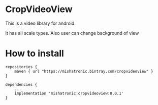 # CropVideoView
This is a video library for android.

It has all scale types. Also user can change background of view

# How to install


``` 
repositories {
    maven { url "https://mishatronic.bintray.com/cropvideoview" }
} 
```

``` 
dependencies {
    ...
    implementation 'mishatronic:cropvideoview:0.0.1'
} 
```
